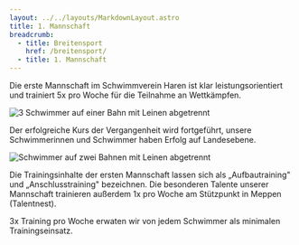 ```yaml
---
layout: ../../layouts/MarkdownLayout.astro
title: 1. Mannschaft
breadcrumb:
  - title: Breitensport
    href: /breitensport/
  - title: 1. Mannschaft
---
```

Die erste Mannschaft im Schwimmverein Haren ist klar leistungsorientiert und trainiert 5x pro Woche für die Teilnahme an Wettkämpfen.

![3 Schwimmer auf einer Bahn mit Leinen abgetrennt](/images/uploads/wettkampfsport/1.mannschaft-2_400x361.jpg)

Der erfolgreiche Kurs der Vergangenheit wird fortgeführt, unsere Schwimmerinnen und Schwimmer haben Erfolg auf Landesebene.

![Schwimmer auf zwei Bahnen mit Leinen abgetrennt](/images/uploads/wettkampfsport/1.mannschaft-1_400x268.jpg)

Die Trainingsinhalte der ersten Mannschaft lassen sich als „Aufbautraining" und „Anschlusstraining" bezeichnen. Die besonderen Talente unserer Mannschaft trainieren außerdem 1x pro Woche am Stützpunkt in Meppen (Talentnest).

3x Training pro Woche erwaten wir von jedem Schwimmer als minimalen Trainingseinsatz.